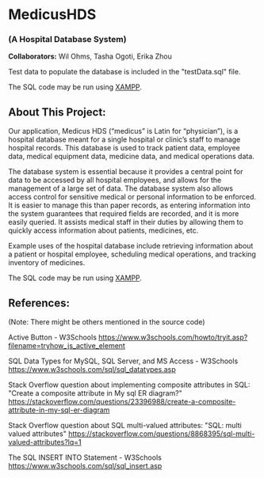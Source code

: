# MedicusHDS
### (A Hospital Database System)

**Collaborators:** Wil Ohms, Tasha Ogoti, Erika Zhou

Test data to populate the database is included in the "testData.sql" file.

The SQL code may be run using [XAMPP](https://www.apachefriends.org/index.html).

## About This Project:

Our application, Medicus HDS (“medicus” is Latin for “physician”), is a hospital database meant for a single hospital or clinic’s staff to manage hospital records. This database is used to track patient data, employee data, medical equipment data, medicine data, and medical operations data. 
 
The database system is essential because it provides a central point for data to be accessed by all hospital employees, and allows for the management of a large set of data. The database system also allows access control for sensitive medical or personal information to be enforced. It is easier to manage this than paper records, as entering information into the system guarantees that required fields are recorded, and it is more easily queried. It assists medical staff in their duties by allowing them to quickly access information about patients, medicines, etc. 
 
Example uses of the hospital database include retrieving information about a patient or hospital employee, scheduling medical operations, and tracking inventory of medicines. 

The SQL code may be run using [XAMPP](https://www.apachefriends.org/index.html).


## References:
(Note: There might be others mentioned in the source code)

Active Button - W3Schools
https://www.w3schools.com/howto/tryit.asp?filename=tryhow_js_active_element

SQL Data Types for MySQL, SQL Server, and MS Access - W3Schools
https://www.w3schools.com/sql/sql_datatypes.asp

Stack Overflow question about implementing composite attributes in SQL: "Create a composite attribute in My sql ER diagram?" https://stackoverflow.com/questions/23396988/create-a-composite-attribute-in-my-sql-er-diagram

Stack Overflow question about SQL multi-valued attributes: "SQL: multi valued attributes"
https://stackoverflow.com/questions/8868395/sql-multi-valued-attributes?lq=1

The SQL INSERT INTO Statement - W3Schools
https://www.w3schools.com/sql/sql_insert.asp
